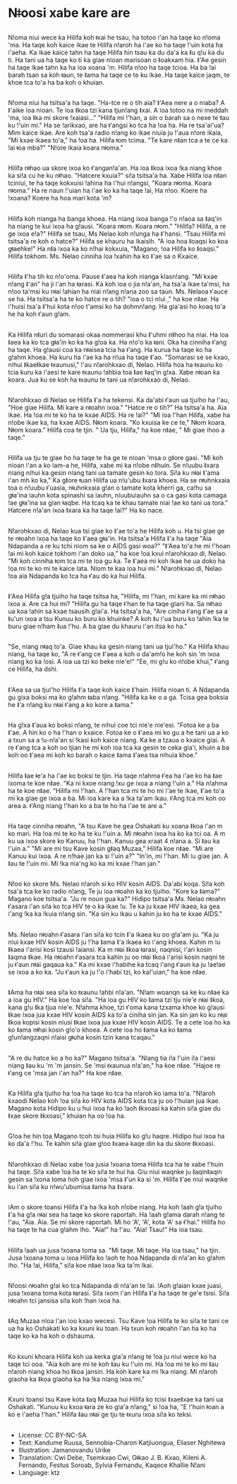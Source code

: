 # Nǂoosi xabe kare are

##
Nǃoma nǀui wece ka Hilifa koh ǂxai he tsau, ha totoo ǀ'an ha taqe ko nǃoma 'ma. Ha taqe koh kaice ǀkae te Hilifa nǃaroh ha ǀ'ae ko ha taqe ǃ'uin kota ha ǀ'aeha. Ka ǀkae kaice tahn ha taqe Hilifa hin tsau ka du da'a ka ǁu qǃu ka du ti. Ha tani ua ha taqe ko ti ka gǀae nǀoan marisoan o ǁoakxam hia. ǁ'Ae gesin ha taqe ǀkae tahn ka ha ǀoa xoana 'm. Hilifa nǃoo ha taqe tcioa. Ha ba ǃai barah tsan sa koh ǂaun, te ǁama ha taqe ce te ku ǀkae. Ha taqe kaice jaqm, te khoe tca to'a ha ba koh o khuian.

##
Nǃoma nǀui ha tsitsa'a ha taqe. "Ha-tce re o tih aia? ǁ'Aea nere a o nǀaba? A ǁ'aike ǀoa nǀoan. Te ǀoa ǁkoa tzi kana tjunǃang ǁxai. A ǀoa totoo na mi meddah 'ma, ǀoa ǁka mi skore ǃxaiasi…" "Hilifa mi ǃ'han, a sin o barah sa o nexe te ǁau ku ǃ'uin mi." Ha se ǃarikxao, are ha ǂ'angsi ko tca ha ǃoa ha. Ha re tsa'aǀ'ua? Mim kaice ǀkae. Are koh tsa'a radio nǃang ko ǀkae nǀuia ju ǃ'aua nǃore ǀkaia, "Mi kxae ǀkaea to'a," ha ǃoa ha. Hilifa ǂom tcima. "Te kare nǁan tca a te ce ka ǃai ǂoa mba?" "Nǃore ǀkaia koara nǂoma."

##
Hilifa nǂhao ua skore ǀxoa ko ǂ'anganǃa'an. Ha ǀoa ǁkoa ǀxoa ǃka nǀang khoe ka siǃa cu he ku nǂhao. "Hatcere kxuia?" siǃa tsitsa'a ha. Xabe Hilifa ǀoa nǁan tcinǀui, te ha taqe kokxuisi ǃahina ha ǀ'hui nǃangsi, "Koara nǂoma. Koara nǂoma." Ha re naun ǃ'uian ha ǀ'ae ko ka ha taqe ǃai, Ha nǃoo. Koere ha ǃxoana? Koere ha hoa mari kota 'm?

##
Hilifa koh nǀanga ha banga khoea. Ha nǀang ǀxoa banga ǃ'o nǃaoa sa ǁaq'in ha nǀang te kui ǀxoa ha gǃausi. "Koara nǂom. Koara nǂom." "Hilifa? Hilifa, a re ge ǀxoa eǃa?" Hilifa se tsau, Ms Nelao koh nǃunga ha ǁ'hansi. “Tsau Hilifa mi tsitsa'a re koh o hatce?" Hilifa se khauru ha ǀkaisih. "A ǀoa hoa ǁoaqsi ko koa gǂaehke!" Ha nǁa ǀxoa ka ko nǃhai kokxuia, "Magano, ǃoa Hilifa ko ǁoaqsi." Hilifa tokhom. Ms. Nelao cinniha ǀoa ǃxahin ha ko ǁ'ae sa o Kxaice.

##
Hilifa ǁ'ha tih ko nǃo'oma. Pause ǁ'aea ha koh nǀanga klasnǃang. "Mi kxae nǃang ǁ'an" ha ji ǀ'an ha ǂarasi. Ka koh ǀoa o jia nǃa'an, ha tsa'a ǀkae ta'msi, ha nǃoo ta'msi ku nǂai ǃahian ha nǀai nǃang nǃana zoo sa taun. Ms. Nelaoa ǂ'auce se ha. Ha tsitsa'a ha te ko hatce re o tih? "ǀoa o tci nǀui ," ha koe nǁae. Ha ǀ'huisi tsa'a ǁ'hui kota nǃoo t'amsi ko ha dohmnǃang. Ha gǀa'asi ho koaq to'a he ha koh ǂ'aun gǃam.

##
Ka Hilifa nǁuri du somarasi okaa nommerasi khu ǁ'uhmi nǁhoo ha nǀai. Ha ǀoa ǁaea ka ko tca gǂa'in ko ka ha gǃoa ka. Ha nǃo'o ka ǂani. Oka ha cinniha ǂ'ang ha taqe. Ha gǃausi coa ka nǂaisea tcia ha ǂ'ang. Ha kurua ha taqe ko ha gǃahm khoea. Ha kuru ha ǀ'ae ka ha nǃua ha taqe ǁ'ao. "Somarasi se se kxao, nǀhui ǁkaeǁkae ǂxaunusi," ǃ'au nǃarohkxao di, Nelao. Hilifa hoa ha ǂxaunu ko tcia kuru ka ǀ'aesi te kare ǂxaunu ǃahbia toa ǁae ǁaq'in gǃxa. Xabe nǂoan ka koara. Jua ku se koh ha ǂxaunu te tani ua nǃarohkxao di, Nelao.

##
Nǃarohkxao di Nelao se Hilifa ǁ'a ha tekensi. Ka da'abi ǂ'aun ua tjuǀho ha ǃ'au, "Hoe gǀae Hilifa. Mi kare a nǂoahn ǀxoa." "Hatce re o tih?" Ha tsitsa'a ha. Aia ǀkae. Ha ǃoa mi te ko ha te kxae AIDS. Ha re ǃai?" "Mi ǀoa ǃ'han Hilifa, xabe ha nǃobe ǀkae ka, ha kxae AIDS. Nǂom koara. "Ko kxuisa ke ce te," Nǂom koara. Nǂom koara." Hilifa coa te tjin. " Ua tju, Hilifa," ha koe nǁae, " Mi gǀae ǀhoo a taqe."

##
Hilifa ua tju te gǀae ho ha taqe te ha ge te nǀoan 'msa o gǁore gasi. "Mi koh nǀoan ǀ'an a ko ǀam-a he, Hilifa, xabe mi ka nǃobe nǁhuin. Se nǃuubu ǁxara nǀang nǀhui ka gesin nǀang tani ua tamate gesin ko tora. Siǃa ku nǂai ǁ'ama ǀ'an mh ko ka," Ka gǁore ǂuan Hilifa ua nǃu'ubu ǁxara khoea. Ha se nǂuhnkxaia toa o nǃuubu ǂ'uasia, nǂuhnkxaia gǃan o tamate kota kherri ga, caǃhu sa gǂa'ina ǀauhn kota spinashi sa ǀauhn, nǀuubuǀauhn sa o ca gasi kota camaga ǃae gǂa'ina sa gǀan ǂaqbe. Ha tcaq ka te khau tamate nǀai ǃae ko tani ua tora." Hatcere nǃa'an ǀxoa ǁxara ka ha taqe ǃai?" Ha ko nace.

##
Nǃarohkxao di, Nelao kua tsi gǀae ko ǁ'ae to'a he Hilifa koh u. Ha tsi gǀae ge te nǂoahn ǀxoa ha taqe ko ǁ'aea gǂa'in. Ha tsitsa'a Hilifa ǁ'a ha taqe "Aia Ndapanda a re ku tchi nǀom sa ke o AIDS gasi woa?" "ǁ'Aea to'a he mi ǃ'hoan ǃai mi koh kaice tokhom ǀ'an doko ua," ha koe ǃoa kxui nǃarohkxao di, Nelao. "Mi koh cinniha ǂom tca mi te ǀoa gu ka. Te ǁ'aea mi koh ǀkae he ua doko ha ǃoa mi te ko mi te kaice lata. Nǀom te kaa ǀoa hui mi." Nǃarohkxao di, Nelao ǃoa aia Ndapanda ko tca ha ǂ'au do ka hui Hilifa.

##
ǁ'Aea Hilifa gǃa tjuǀho ha taqe tsitsa ha, "Hilifa, mi ǃ'han, mi kare ka mi nǂhao ǀxoa a. Are ca hui mi? "Hilifa gu ha taqe ǂ'han te ha taqe gǀani ha. Sa nǂhao ua koa ǃahin sa kxae tsausih gǃai'a. Ha tsitsa'a ha, "Are ciniha ǂ'ang ǁ'ae sa a ǁu'un ǀxoa a tsu Kunuu ko buru ko khuinke? A koh ǁu ǀ'ua buru ko ǃahin ǃka te buru gǀae nǃham ǁua ǃ'hu. A ba gǀae du khauru ǀ'an itsa ko ha."

##
"Se, nǀang nǂaq to'a. Gǀae khau ka gesin nǀang tani ua tjuǀ'ho." Ka Hilifa khau nǀang, ha taqe ko, "A re ǂ'ang ce ǁ'aea a koh o da'amǃo he koh sin 'm ǀxoa nǀang ko ka ǃosi. A ǀoa ua tzi ko beke nǀe'e!" "Ee, mi gǃu ko nǃobe khui," ǂ'ang ce Hilifa, ha dshi.

##
ǁ'Aea sa ua tjuǀ'ho Hilifa ǁ'a taqe koh kaice ǁ'hain. Hilifa nǀoan ti. A Ndapanda gu gǀxa boksi ma ko gǃahm ǂaba nǃang. "Hilifa ka ke o a ga. Tcisa gea boksia he ǁ'a nǃang ku nǂai ǂ'ang a ko kore a ǁama."

##
Ha gǃxa ǁ'aua ko boksi nǃang, te nǀhui coe tci nǀe'e nǀe'esi. "Fotoa ke a ba ǁ'ae. A hin ko o ha ǃ'han o kxaice. Fotoa ke o ǁ'aea mi ko gu a he tani ua a ko a txun sa a ǃu-nǃa'an si ǃkasi koh kaice nǀang. Ka ke a tzaua o kxaice gǀai. A re ǂ'ang tca a koh oo tjian he mi koh ǀoa tca ka gesin te ceka gǀa'i, khuin a ba koh oo ǁ'aea mi koh ko barah o kaice ǁama ǁ'aea tsa nǀhuia khoe."

##
Hilifa ǁae ǂe'a ha ǀ'ae ko boksi te tjin. Ha taqe nǃahma ǂ'ea ha ǀ'ae ko ha ǁae ǀxoma te koe nǁae. "Ka ni kxoe nǀang ǃxu ge ǀxoa a nǀang ǃ'uin a." Ha nǃahma ha te koe nǁae. "Hilifa mi ǃ'han. A ǃ'han tca mi te ho mi ǀ'ae te ǀkae, ǁ'ae to'a mi ka gǀae ge ǀxoa a ba. Mi ǀoa kare ka a ǃka ta'am ǀkau. ǂ'Ang tca mi koh oo area a. ǂ'Ang nǀang ǃ'han ko a ba te ho ha ǀ'ae te are a."

##
Ha taqe cinniha nǂoahn, "A tsu Kave he gea Oshakati ku xoana ǁkoa ǀ'an m ko mari. Ha ǃoa mi te ko ha te ku ǃ'uin a. Mi nǂoahn ǀxoa ha ko ka tci oa. A m ku ua ǀxoa skore ko Kanuu, ha ǃ'han. Kanuu gea xraat 4 nǃana a. Si ǁau ka ǃ'uin a." "Mi are mi tsu Kave kosin gǁaq Muzaa," Hilifa koe nǁae. "Mi are Kanuu kui ǀxoa. A re nǃhae jan ka si ǃ'uin a?" "In'in, mi ǃ'han. Mi ǀu gǀae jan. A ǁau te ǃ'uin mi. Mi ǃka nǀa'ng ko ka mi kxae ǃ'han jan."

##
Nǃoo ko skore Ms. Nelao nǃaroh si ko HIV kosin AIDS. Da'abi koqa. Siǃa koh tsa'a tca ke ko radio nǃang, Te ju ǀoa nǂoahn ka ko tjuǀho. "Kore ka ǁama?" Magano koe tsitsa'a. "Ju re noun gua ka?" Hidipo tsitsa'a Ms. Nelao nǂoahn ǂ'asara ǀ'an siǃa ko tca HIV te o ka ǀkae ǃu. Te ka ju kxae HIV ǀkaea, ka gea ǀ'ang ǃka ka ǃkuia nǃang sin. "Ka sin ku ǀkau u kahin ju ko ha te kxae AIDS."

##
Ms. Nelao nǂoahn ǂ'asara ǀ'an siǃa ko tcin ǁ'a ǀkaea ku oo gǃa'am ju. "Ka ju nǀui kxae HIV kosin AIDS ju ǃ'ha ǁama ǁ'a ǀkaea ko ǀ'ang khoea. Kahin m ǀu ǁkaea ǀ'arisi kosi tzausi ǃaiansi. Ka m nǂai ǁkoa ǂarasi, naqnisi, ǀ'ari kosin ǁaqma ǁkae. Ha nǂoahn ǂ'asara tca kahin ju oo nǂai ǁkoa ǀ'arisi kosin naqni te ju ǂ'aun nǂai gaqaua ka." Ka mi kxae ǀ'habihe ka tcaq ǀ'ang ǂ'aun ka ju ǃaeǃae se ǀxoa a ko ka. "Ju ǂ'aun ka ju ǃ'o ǀ'habi tzi, ko kaǃ'uian," ha koe nǁae.

##
ǁAma ha nǂai sea siǃa ko ǂxaunu ǃahbi nǃa'an. "Nǃam woanqn sa ke ku nǁae ka a ǀoa gu HIV." Ha koe ǃoa siǃa. "Ha ǀoa gu HIV ko ǁama tzi tju nǀe'e nǂai ǁkoa, kana gǃu ǁka tjua nǀe'e. Nǃahma khoe, tzi ǂ'oma kana tzxama khoe ko gǃausi ǁkae ǀxoa jua kxae HIV kosin AIDS ka to'a ciniha sin jan. Ka sin jan ko ku nǂai ǁkoa kopisi kosin nǀusi ǁkae ǀxoa jua kxae HIV kosin AIDS. Te a cete ǀoa ho ka ko ǁama nǂhai kosin gǃo'o khoea. A cete ǀoa ho ǁama ka ko ǁama gǃunǃangzaqni nǃaisi gǂuha kosin tzin kana tcaqau."

##
"A re du hatce ko a ho ka?" Magano tsitsa'a. "Nǀang tia iǃa ǃ'uin iǃa ǀ'aesi nǀang ǁau ku 'm 'm jansin. Se 'msi ǂxaunua nǃa'an," ha koe nǁae. "Hajoe re ǂ'ang ce 'msa jan ǀ'an ha?" Ha koe nǁae.

##
Ka Hilifa gǃa tjuǀho ha ǃoa ha taqe ko tca ha nǃaroh ko ǀama to'a. "Nǃaroh kxaodi Nelao koh ǃoa siǃa ko HIV kota AIDS kota tca ju oo ǃ'huian jua ǀkae. Magano kota Hidipo ku u hui ǀxoa ha ko ǃaoh ǁkxoasi ka kahin siǃa gǀae du ǁxae skore ǁkxoasi," khuian ha oo ǃoa ha.

##
Gǃoa he hin toa Magano tcoh tsi huia Hilifa ko gǃu haqre. Hidipo hui ǀxoa ha ko da'a ǃ'hu. Te kahin siǃa gǀae gǃoo ǁxaea kaqe din ka du skore ǁkxoasi.

##
Nǃarohkxao di Nelao xabe ǃoa jusia ǃxoana toma Hilifa tca ha te xabe ǃ'huin ha taqe. Siǃa xabe ǃoa ha te ko siǃa te hui ha. Gǀu nǀui waqnke ju ǁaqinǁaqin gesin sa ǃxona toma hoh gǀae ǀxoa 'msa ǁ'un ka si 'm. Hilifa ǁ'ae nǀui waqnke ku ǀ'an siǃa ku nǃwu'ubumisa ǁama ha ǁxara.

##
ǀAm o skore toansi Hilifa ǁ'a ha ǃka koh nǃobe nǀang. Ha koh ǃaah gǃa tjuǀho ǁ'a ha gǃa nǂai sea ha taqe ko skore raportah. Ha ǃaah gǃama darah nǃang te ǃ'au, "Aia. Aia. Se mi skore raportah. Mi ho 'A', 'A', kota 'A' sa ǂ'hai." Hilifa ho ha taqe te ha cua gǃahm ǀho. "Aia!" ha ǃ'au. "Aia! Tsau!" Ha ǀoa tsau.

##
Hilifa ǃaah ua jusa ǃxoana toma sa. "Mi taqe. Mi taqe. Ha ǀoa tsau," ha tjin. Jusa ǃxoana toma u ǀxoa Hilifa ko ǃaoh te hoa Ndapanda di nǃa'an ko gǃahm ǀho. "Ha ǃai, Hilifa," siǃa koe nǁae ǀxoa ǃka ta'm ǀkai.

##
Nǃoosi nǂoahn gǃai ko tca Ndapanda di nǃa'an te ǃai. ǃAoh gǃaian kxae juasi, jusa ǃxoana toma kota ǂarasi. Siǃa ǀxom ǀ'an Hilifa ǁ'a ha taqe te ge'e tsisi. Siǃa nǂoahn tci jansisa siǃa koh ǃhan ǀxoa ha.

##
ǁAq Muzaa nǀoa ǀ'an ǀoo kxao wecesi. Tsu Kave ǃoa Hilifa te ko siǃa te tani ce ua ha ko Oshakati ko ka kxuni ku toan. Ha txun koh nǂoahn ǀ'an ha ko ha taqe ko ka ha koh o dshauma.

##
Ko kxuni khoara Hilifa koh ua kerka gǀa'a nǃang te ǃoa ju nǀui wece ko ha taqe tci ooa. "Aia koh are mi te koh ǁau ku ǃ'uin mi. Ha ǃoa mi te ko mi ǁau nǃaroh nǀang khoa ho ǁkoa jansin. Ha koh kare ka mi ǃka nǀang. Mi nǃaroh gǀaoha ka ǁkoa gǀaoha ka ha ǃka nǀang ǀxoa mi."

##
Kxuni toansi tsu Kave kota ǁaq Muzaa hui Hilifa ko tcisi ǁxaeǁxae ka tani ua Oshakati. "Kunuu ku kxoa ǂara ze ko gǀa'a nǃang," si ǃoa ha, "E ǃ'huin ǂoan a ko e ǀ'aeha ǃ'han." Hilifa ǁau nǂai ge tju te ǂxuru ǀxoa siǃa ko teksi.

##
* License: CC BY-NC-SA
* Text: Kandume Ruusa, Sennobia-Charon Katjiuongua, Eliaser Nghitewa
* Illustration: Jamanovandu Urike
* Translation: Cwi Debe, Tsemkxao Cwi, Gǂkao J. B. Kxao, Kileni A. Fernando, Festus Soroab, Sylvia Fernandu, Kaqece Khallie N!ani
* Language: ktz
